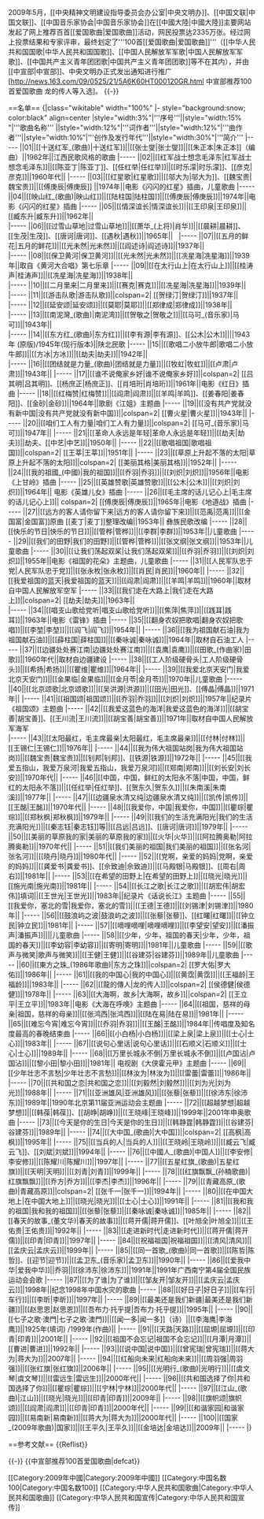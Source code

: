 2009年5月，[[中央精神文明建设指导委员会办公室|中央文明办]]、[[中国文联|中国文联]]、[[中国音乐家协会|中国音乐家协会]]在[[中國大陸|中國大陸]]主要网站发起了网上推荐百首[[爱国歌曲|爱国歌曲]]活动，网民投票达2335万张。经过网上投票结果和专家评审，最终划定了'''100首[[爱国歌曲|爱国歌曲]]'''（[[中华人民共和国国歌|中华人民共和国国歌]]、[[中国人民解放军军歌|中国人民解放军军歌]]、[[中国共产主义青年团团歌|中国共产主义青年团团歌]]等不在其内），并由[[中宣部|中宣部]]、中央文明办正式发出通知进行推广<ref>[http://news.163.com/09/0525/21/5A6K60HT000120GR.html 中宣部推荐100首爱国歌曲 龙的传人等入选]</ref>。
{{-}}

==名单==
{|class="wikitable" width="100%"
|- style="background:snow; color:black" align=center
|style="width:3%"|'''序号'''||style="width:15% "|'''歌曲名称''' ||style="width:12%"|'''词作者'''||style="width:12%"|'''曲作者'''||style="width:10%”|'''创作及发行年代'''||style="width:30%"|'''简介'''
|-----
||01||[[十送红军_(歌曲)|十送红军]]||[[张士燮|张士燮]]||[[朱正本|朱正本]]（编曲）||1962年||江西民歌风格的歌曲
|-----
||02||[[红军战士想念毛泽东|红军战士想念毛泽东]]||[[陈亚丁|陈亚丁]]、[[任红举|任红举]]||[[时乐濛|时乐濛]]、[[彦克|彦克]]||1960年代|| 
|-----
||03||[[红星歌|红星歌]]||[[邬大为|邬大为]]、[[魏宝贵|魏宝贵]]||[[傅庚辰|傅庚辰]] ||1974年||电影《闪闪的红星》插曲，儿童歌曲
|-----
||04||[[映山红_(歌曲)|映山红]]||[[陆柱国|陆柱国]]||[[傅庚辰|傅庚辰]]||1974年||电影《闪闪的红星》插曲
|-----
||05||[[情深谊长|情深谊长]]||[[王印泉|王印泉]]||[[臧东升|臧东升]]||1962年||  
|-----
||06||[[过雪山草地|过雪山草地]]||[[萧华_(上将)|肖华]]||[[晨耕|晨耕]]、[[生茂|生茂]]、[[唐诃|唐诃]]、[[遇秋|遇秋]]||1965年||  
|-----
||07||[[五月的鲜花|五月的鲜花]]||[[光未然|光未然]]||[[阎述诗|阎述诗]]||1937年||   
|-----
||08||[[保卫黄河|保卫黄河]]||[[光未然|光未然]]||[[冼星海|冼星海]]||1939年||取自《黄河大合唱》第七乐章
|-----
||09||[[在太行山上|在太行山上]]||[[桂涛声|桂涛声]]||[[冼星海|冼星海]]||1938年||   
|-----
||10||[[二月里来|二月里来]]||[[赛克|赛克]]||[[冼星海|冼星海]]||1939年||   
|-----
||11||[[游击队歌|游击队歌]]||colspan=2| [[贺绿汀|贺绿汀]]||1937年||   
|-----
||12||[[延安颂|延安颂]]||[[莫耶|莫耶]]||[[郑律成|郑律成]]||1938年||   
|-----
||13||[[南泥灣_(歌曲)|南泥湾]]||[[贺敬之|贺敬之]]||[[马可_(音乐家)|马可]]||1943年||  
|-----
||14||[[东方红_(歌曲)|东方红]]||[[李有源|李有源]]、[[公木|公木]]||||1943年 (原版)/1945年(现行版本)||陕北民歌 
|-----
||15||[[歌唱二小放牛郎|歌唱二小放牛郎]]||[[方冰|方冰]]||[[劫夫|劫夫]]||1942年||  
|-----
||16||[[团结就是力量_(歌曲)|团结就是力量]]||[[牧虹|牧虹]]||[[卢肃|卢肃]]||1943年|| 
|-----
||17||[[谁不说俺家乡好|谁不说俺家乡好]]||colspan=2| [[吕其明|吕其明]]、[[杨庶正|杨庶正]]、[[肖培珩|肖培珩]]||1961年||电影《红日》插曲
|-----
||18||[[红梅赞|红梅赞]]||[[阎肃|阎肃]]||[[羊鸣|羊鸣]]、[[姜春阳|姜春阳]]、[[金砂|金砂]]||1964年||歌剧《江姐》主题曲
|-----
||19||[[没有共产党就没有新中国|没有共产党就没有新中国]]||colspan=2| [[曹火星|曹火星]]||1943年|| 
|-----
||20||[[咱们工人有力量|咱们工人有力量]]||colspan=2| [[马可_(音乐家)|马可]]||1947年|| 
|-----
||21||[[革命人永远是年轻|革命人永远是年轻]]||[[劫夫|劫夫]]||劫夫、[[中艺|中艺]]||1950年|| 
|-----
||22||[[歌唱祖国|歌唱祖国]]||colspan=2| [[王莘|王莘]]||1951年|| 
|-----
||23||[[草原上升起不落的太阳|草原上升起不落的太阳]]||colspan=2| [[美丽其格|美丽其格]]||1952年|| 
|-----
||24||[[我的祖國_(中國)|我的祖国]]||[[乔羽|乔羽]]||[[刘炽|刘炽]]||1956年||电影《上甘岭》插曲
|-----
||25||[[英雄赞歌|英雄赞歌]]||[[公木|公木]]||[[刘炽|刘炽]]||1964年|| 电影《英雄儿女》插曲
|-----
||26||[[毛主席的话儿记心上|毛主席的话儿记心上]]|| colspan=2| [[傅庚辰|傅庚辰]]||1965年||电影《地道战》插曲
|-----
||27||[[远方的客人请你留下来|远方的客人请你留下来]]||[[范禹|范禹]]||[[金国富|金国富]]原曲 [[麦丁|麦丁]]整理改编||1953年|| 彝族民歌改编
|-----
||28||[[快乐的节日|快乐的节日]]||[[管桦|管桦]]||[[李群|李群]]||1953年||儿童歌曲
|-----
||29||[[我们的田野|我们的田野]]||[[管桦|管桦]]||[[张文纲|张文纲]]||1953年||儿童歌曲
|-----
||30||[[让我们荡起双桨|让我们荡起双桨]]||[[乔羽|乔羽]]||[[刘炽|刘炽]]||1955年||电影《祖国的花朵》主题曲，儿童歌曲
|-----
||31||[[人民军队忠于党|人民军队忠于党]]||[[张永枚|张永枚]]||[[肖民|肖民]]||1960年|| 
|-----
||32||[[我爱祖国的蓝天|我爱祖国的蓝天]]||[[阎肃|阎肃]]||[[羊鸣|羊鸣]]||1960年||取材自中国人民解放军空军 
|-----
||33||[[我们走在大路上|我们走在大路上]]||colspan=2| [[劫夫|劫夫]]||1963年||  
|-----
||34||[[唱支山歌给党听|唱支山歌给党听]]||[[焦萍|焦萍]]||[[践耳|践耳]]||1963年||电影《雷锋》插曲 
|-----
||35||[[翻身农奴把歌唱|翻身农奴把歌唱]]||[[李堃|李堃]]||[[阎飞|阎飞]]||1954年||
|-----
||36||[[我为祖国献石油|我为祖国献石油]]||[[薛柱国|薛柱国]]||[[秦咏诚|秦咏诚]]||1964年||取材自石油工人 
|-----
||37||[[边疆处处赛江南|边疆处处赛江南]]||[[袁鹰|袁鹰]]||[[田歌_(作曲家)|田歌]]||1960年代||取材自边疆建设 
|-----
||38||[[工人阶级硬骨头|工人阶级硬骨头]]||[[希扬|希扬]]||[[瞿维|瞿维]]||1964年|| 
|-----
||39||[[我爱北京天安门|我爱北京天安门]]||[[金果临|金果临]]||[[金月苓|金月苓]]||1970年||儿童歌曲
|-----
||40||[[北京颂歌|北京颂歌]]||[[吴洪源|洪源]]||[[田光|田光]]、[[傅晶|傅晶]]||1971年|| 
|-----
||41||[[祖国颂|祖国颂]]||[[乔羽|乔羽]]||[[刘炽|刘炽]]||1957年||纪录片《祖国颂》主题曲
|-----
||42||[[我爱这蓝色的海洋|我爱这蓝色的海洋]]||[[胡宝善|胡宝善]]、[[王川流|王川流]]||[[胡宝善|胡宝善]]||1971年||取材自中国人民解放军海军  
|-----
||43||[[太阳最红，毛主席最亲|太阳最红，毛主席最亲]]||[[付林|付林]]||[[王锡仁|王锡仁]]||1976年|| 
|-----
||44||[[我为伟大祖国站岗|我为伟大祖国站岗]]||[[魏宝贵|魏宝贵]]||[[钊邦|钊邦]]、[[铁源|铁源]]||1972年|| 
|-----
||45||[[我爱五指山，我爱万泉河|我爱五指山，我爱万泉河]]||[[郑南|郑南]]||[[刘长安|刘长安]]||1970年代||
|-----
||46||[[中国，中国，鲜红的太阳永不落|中国，中国，鲜红的太阳永不落]]||[[任红举|任红举]]、[[贺东久|贺东久]]||[[朱南溪|朱南溪]]||1977年|| 
|-----
||47||[[边疆泉水清又纯|边疆泉水清又纯]]||[[凯传|凯传]]||[[王酩|王酩]]||1970年代|| 
|-----
||48||[[我爱你，中国|我爱你，中国]]||[[瞿琮|瞿琮]]||[[郑秋枫|郑秋枫]]||1979年|| 
|-----
||49||[[我们的生活充满阳光|我们的生活充满阳光]]||[[秦志钰|秦志钰]]等||[[吕远|吕远]]、[[唐诃|唐诃]]||1979年|| 
|-----
||50||[[美丽的草原我的家|美丽的草原我的家]]||[[火华|火华]]||[[阿拉腾奥勒|阿拉腾奥勒]]||1970年代|| 
|-----
||51||[[我们美丽的祖国|我们美丽的祖国]]||[[张名河|张名河]]||[[晓丹|晓丹]]||1980年代|| 
|-----
||52||[[党啊，亲爱的妈妈|党啊，亲爱的妈妈]]||[[龚爱书|龚爱书]]、[[佘致迪|佘致迪]]||[[马殿银|马殿银]]、[[周右|周右]]||1981年|| 
|-----
||53||[[在希望的田野上|在希望的田野上]]||[[晓光|晓光]]||[[施光南|施光南]]||1981年|| 
|-----
||54||[[长江之歌|长江之歌]]||[[胡宏伟|胡宏伟]]填词||[[王世光|王世光]]||1983年||纪录片《话说长江》主题曲
|-----
||55||[[我爱你，塞北的雪|我爱你，塞北的雪]]||[[王德|王德]]||[[刘锡津|刘锡津]]||1980年||
|-----
||56||[[鼓浪屿之波|鼓浪屿之波]]||[[张藜|张藜]]、[[红曙|红曙]]||[[钟立民|钟立民]]||1981年|| 
|-----
||57||[[嘀哩嘀哩|嘀哩嘀哩]]||[[李望安|望安]]||[[潘振声|潘振声]]||||儿童歌曲
|-----
||58||[[少年，少年，祖国的春天|少年，少年，祖国的春天]]||[[李幼容|李幼容]]||[[寄明|寄明]]||1981年||儿童歌曲 
|-----
||59||[[歌声与微笑|歌声与微笑]]||[[王健|王健]]||[[谷建芬|谷建芬]]||1989年||儿童歌曲 
|-----
||60||[[東方之珠_(1986年歌曲)|东方之珠]]||colspan=2| [[罗大佑|罗大佑]]||1986年|| 
|-----
||61||[[我的中国心|我的中国心]]||[[黄霑|黄霑]]||[[王福龄|王福龄]]||1983年|| 
|-----
||62||[[龍的傳人|龙的传人]]||colspan=2| [[侯德健|侯德健]]||1978年|| 
|-----
||63||[[大海啊，故乡|大海啊，故乡]]||colspan=2| [[王立平|王立平]]||1983年||电影《大海在呼唤》主题曲
|-----
||64||[[祖国，慈祥的母亲|祖国，慈祥的母亲]]||[[张鸿西|张鸿西]]||[[陆在易|陆在易]]||1981年|| 
|-----
||65||[[难忘今宵|难忘今宵]]||[[乔羽|乔羽]]||[[王酩|王酩]]||1984年||传唱度及知名度最高的春晚结束曲
|-----
||66||[[小白杨|小白杨]]||[[梁上泉|梁上泉]]||[[士心|士心]]||1983年||
|-----
||67||[[说句心里话|说句心里话]]||[[石顺义|石顺义]]||[[士心|士心]]||1989年||
|-----
||68||[[万里长城永不倒|万里长城永不倒]]||[[卢国沾|卢国沾]]||[[黎小田|黎小田]]||1981年|| 电视剧《大侠霍元甲》主题曲
|-----
||69||[[少年壮志不言愁|少年壮志不言愁]]||[[林汝为|林汝为]]||[[雷蕾|雷蕾]]||1986年|| 
|-----
||70||[[共和国之恋|共和国之恋]]||[[刘毅然|刘毅然]]||[[刘为光|刘为光]]||1988年||
|-----
||71||[[亚洲雄风|亚洲雄风]]||[[张藜|张藜]]||[[徐沛东|徐沛东]]||1989年||1990年北京第11届亚洲运动会主题曲 
|-----
||72||[[超越梦想|超越梦想]]||[[韩葆|韩葆]]、[[胡峥|胡峥]]||[[王晓峰|王晓峰]]||1999年||2001年申奥歌曲
|-----
||73||[[今天是你的生日|今天是你的生日]]||[[韩静霆|韩静霆]]||[[谷建芬|谷建芬]]||1989年|| 
|-----
||74||[[大中国_(歌曲)|大中国]]||colspan=2| [[高枫|高枫]]||1995年|| 
|-----
||75||[[当兵的人|当兵的人]]||[[王晓岭|王晓岭]]||[[臧云飞|臧云飞]]、[[刘斌|刘斌]]||1994年||
|-----
||76||[[中國人_(歌曲)|中国人]]||[[李安修|李安修]]||[[陈耀川|陈耀川]]||1997年|| 
|-----
||77||[[五星红旗_(歌曲)|五星红旗]]||[[天明|天明]]||[[刘青|刘青]]||1999年||
|-----
||78||[[红旗飘飘_(孙楠歌曲)|红旗飘飘]]||[[乔方|乔方]]||[[李杰|李杰]]||1996年||
|-----
||79||[[青藏高原_(歌曲)|青藏高原]]||colspan=2| [[张千一|张千一]]||1994年|| 
|-----
||80||[[在中国大地上|在中国大地上]]||[[晓光|晓光]]||[[士心|士心]]||1991年||
|-----
||81||[[我和我的祖国|我和我的祖国]]||[[张藜|张藜]]||[[秦咏诚|秦咏诚]]||1985年|| 
|-----
||82||[[春天的故事_(董文华)|春天的故事]]||[[蒋开儒|蒋开儒]]、[[叶旭全|叶旭全]]||[[王佑贵|王佑贵]]||1992年|| 
|-----
||83||[[走进新时代|走进新时代]]||[[蒋开儒|蒋开儒]]||[[印青|印青]]||1997年||
|-----
||84||[[祝福祖国|祝福祖国]]||[[清风|清风]]||[[孟庆云|孟庆云]]||1999年||
|-----
||85||[[同一首歌_(歌曲)|同一首歌]]||[[陈哲|陈哲]]、[[迎节|迎节]]||[[孟卫东_(音乐家)|孟卫东]]||1990年|| 
|-----
||86||[[爱我中华|爱我中华]]||乔羽||[[徐沛东|徐沛东]]||1991年||1991年广西南宁第4届全国民族运动会会歌
|-----
||87||[[为了谁|为了谁]]||[[邹友开|邹友开]]||[[孟庆云|孟庆云]]||1998年||纪念1998年中国水灾的歌曲 
|-----
||88||[[好日子|好日子]]||[[车行|车行]]||[[李昕|李昕]]||1997年||
|-----
||89||[[最美还是我们新疆|最美还是我们新疆]]||[[赵思恩|赵思恩]]||[[吾布力·托乎提|吾布力·托乎提]]||1995年||
|-----
||90||[[七子之歌·澳門|七子之歌·澳門]]||[[闻一多|闻一多]]（诗）||[[李海鹰|李海鹰]]||1925年(填词) /1999年(作曲)||
|-----
||91||[[天路|天路]]||[[屈塬|屈塬]]||[[印青|印青]]||2001年||
|-----
||92||[[祖国不会忘记|祖国不会忘记]]||[[月潭|月潭]]||[[曹进|曹进]]||1992年||
|-----
||93||[[说中国|说中国]]||[[曾宪瑞|曾宪瑞]]||[[蒋大为|蒋大为]]||2007年||
|-----
||94||[[红船向未来|红船向未来]]||[[周羽强|周羽强]]||[[张红旗|张红旗]]||2006年||
|-----
||95||[[光明行_(歌曲)|光明行]]||[[虞文琴|虞文琴]]||[[雷远生|雷远生]]||2000年代||
|-----
||96||[[共和国选择了你|共和国选择了你]]||[[瞿琮|瞿琮]]||[[宁林|宁林]]||2000年代|| 
|-----
||97||[[江山_(歌曲)|江山]]||[[晓光|晓光]]||[[印青|印青]]||2009年|| 
|-----
||98||[[旗帜颂|旗帜颂]]||[[阎肃|阎肃]]||[[印青|印青]]||2000年代|| 
|-----
||99||[[和谐家园|和谐家园]]||[[易南新|易南新]]||[[蒋大为|蒋大为]]||2000年代|| 
|-----
||100||[[国家_(2009年歌曲)|国家]]||[[王平久|王平久]]||[[金培达|金培达]]||2009年|| 
|-----
|}

==参考文献==
{{Reflist}}

{{-}}
{{中宣部推荐100首爱国歌曲|defcat}}

[[Category:2009年中國|Category:2009年中國]]
[[Category:中国名数100|Category:中国名数100]]
[[Category:中华人民共和国歌曲|Category:中华人民共和国歌曲]]
[[Category:中华人民共和国宣传|Category:中华人民共和国宣传]]